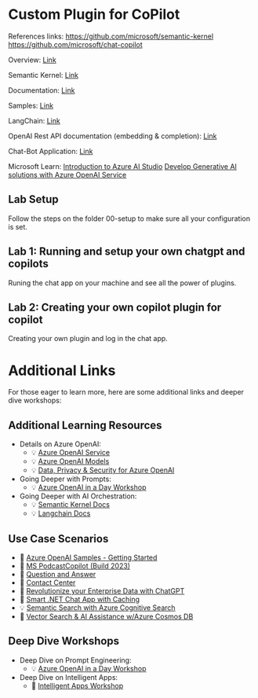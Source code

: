 # Custom Plugin for CoPilot

References links:
https://github.com/microsoft/semantic-kernel
https://github.com/microsoft/chat-copilot


Overview: [Link](https://learn.microsoft.com/en-us/semantic-kernel/overview/)

Semantic Kernel: [Link](https://github.com/microsoft/semantic-kernel)

Documentation: [Link](https://github.com/microsoft/semantic-kernel)

Samples: [Link](https://github.com/microsoft/semantic-kernel/tree/main/dotnet/samples)

LangChain: [Link](https://www.langchain.com/)

OpenAI Rest API documentation (embedding & completion): [Link](https://learn.microsoft.com/en-us/azure/ai-services/openai/reference)

Chat-Bot Application: [Link](https://learn.microsoft.com/en-us/azure/ai-studio/tutorials/deploy-chat-web-app)

Microsoft Learn:
[Introduction to Azure AI Studio](https://learn.microsoft.com/en-us/training/modules/introduction-to-azure-ai-studio/)
[Develop Generative AI solutions with Azure OpenAI Service](https://learn.microsoft.com/en-us/training/paths/develop-ai-solutions-azure-openai/?wt.mc_id=ignite23_breakout_collection_azuremktg_AI&ns-enrollment-type=Collection&ns-enrollment-id=zpg2u8zr76o7eo)


## Lab Setup

Follow the steps on the folder 00-setup to make sure all your configuration is set.

## Lab 1: Running and setup your own chatgpt and copilots

Runing the chat app on your machine and see all the power of plugins.

## Lab 2: Creating your own copilot plugin for copilot

Creating your own plugin and log in the chat app.

# Additional Links

For those eager to learn more, here are some additional links and deeper dive workshops:

## Additional Learning Resources

- Details on Azure OpenAI:
    - 💡 [Azure OpenAI Service](https://learn.microsoft.com/en-us/azure/cognitive-services/openai/)
    - 💡 [Azure OpenAI Models](https://learn.microsoft.com/en-us/azure/cognitive-services/openai/concepts/models)
    - 💡 [Data, Privacy & Security for Azure OpenAI](https://learn.microsoft.com/en-us/legal/cognitive-services/openai/data-privacy)
- Going Deeper with Prompts:
    - 💡 [Azure OpenAI in a Day Workshop](https://github.com/microsoft/azure-openai-in-a-day-workshop/)
- Going Deeper with AI Orchestration:
    - 💡 [Semantic Kernel Docs](https://learn.microsoft.com/en-us/semantic-kernel/)
    - 💡 [Langchain Docs](https://python.langchain.com/docs/get_started/introduction.html)

## Use Case Scenarios

- 💪 [Azure OpenAI Samples - Getting Started](https://github.com/Azure-Samples/openai)
- 💪 [MS PodcastCopilot (Build 2023)](https://github.com/microsoft/PodcastCopilot)
- 💪 [Question and Answer](https://github.com/ruoccofabrizio/azure-open-ai-embeddings-qna)
- 💪 [Contact Center](https://aka.ms/customerserviceinsights)
- 💪 [Revolutionize your Enterprise Data with ChatGPT](https://techcommunity.microsoft.com/t5/ai-applied-ai-blog/revolutionize-your-enterprise-data-with-chatgpt-next-gen-apps-w/ba-p/3762087)
- 💪 [Smart .NET Chat App with Caching](https://devblogs.microsoft.com/dotnet/transform-business-smart-dotnet-apps-azure-chatgpt/)
- 💡 [Semantic Search with Azure Cognitive Search](https://learn.microsoft.com/en-us/azure/search/semantic-search-overview)
- 💪 [Vector Search & AI Assistance w/Azure Cosmos DB](https://github.com/AzureCosmosDB/VectorSearchAiAssistant)

## Deep Dive Workshops

- Deep Dive on Prompt Engineering:
    - 💡 [Azure OpenAI in a Day Workshop](https://github.com/microsoft/azure-openai-in-a-day-workshop/)
- Deep Dive on Intelligent Apps:
    - 💪 [Intelligent Apps Workshop](https://github.com/Azure/intelligent-app-workshop)
